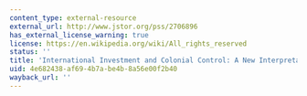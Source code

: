 ```yaml
---
content_type: external-resource
external_url: http://www.jstor.org/pss/2706896
has_external_license_warning: true
license: https://en.wikipedia.org/wiki/All_rights_reserved
status: ''
title: 'International Investment and Colonial Control: A New Interpretation'
uid: 4e682438-af69-4b7a-be4b-8a56e00f2b40
wayback_url: ''
---
```

